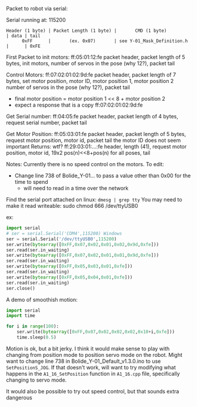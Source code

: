 Packet to robot via serial:

Serial running at: 115200


    Header (1 byte) | Packet Length (1 byte) |       CMD (1 byte)         | data | tail
          0xFF      |       (ex. 0x07)       | see Y-01_Mask_Definition.h |      | 0xFE


First Packet to init motors:
ff:05:01:12:fe
packet header, packet length of 5 bytes, init motors, number of servos in the pose (why 12?), packet tail

Control Motors:
ff:07:02:01:02:9d:fe
packet header, packet length of 7 bytes, set motor position, motor ID, motor position 1, motor position 2 number of servos in the pose (why 12?), packet tail
- final motor position = motor position 1 << 8 + motor position 2
- expect a response that is a copy ff:07:02:01:02:9d:fe

Get Serial number:
ff:04:05:fe
packet header, packet length of 4 bytes, request serial number, packet tail

Get Motor Position:
ff:05:03:01:fe
packet header, packet length of 5 bytes, request motor position, motor id, packet tail
the motor ID does not seem important
Returns: wtf?
        ff:29:03:01:...:fe
        header, length (41), request motor position, motor id, 19x2 pos(n)<<8+pos(n) for all poses, tail

Notes:
Currently there is no speed control on the motors. To edit:
 - Change line 738 of Bolide_Y-01... to pass a value other than 0x00 for the time to spend
    - will need to read in a time over the network

Find the serial port attached on linux: `dmesg | grep tty`
You may need to make it read writeable: sudo chmod 666 /dev/ttyUSB0

ex:
```python
import serial
# ser = serial.Serial('COM4',115200) Windows
ser = serial.Serial('/dev/ttyUSB0',115200)
ser.write(bytearray([0xFF,0x07,0x02,0x01,0x02,0x9d,0xfe]))
ser.read(ser.in_waiting)
ser.write(bytearray([0xFF,0x07,0x02,0x01,0x01,0x9d,0xfe]))
ser.read(ser.in_waiting)
ser.write(bytearray([0xFF,0x05,0x03,0x01,0xfe]))
ser.read(ser.in_waiting)
ser.write(bytearray([0xFF,0x05,0x04,0x01,0xfe]))
ser.read(ser.in_waiting)
ser.close()
```

A demo of smoothish motion:

```python
import serial
import time

for i in range(100):
    ser.write(bytearray([0xFF,0x07,0x02,0x02,0x02,0x10+i,0xfe]))
    time.sleep(0.5)
```
Motion is ok, but a bit jerky. I think it would make sense to play with changing
from position mode to position servo mode on the robot. Might want to change
line 738 in Bolide_Y-01_Default_v1.3.0.ino to use `SetPositionS_JOG`. If that 
doesn't work, will want to try modifying what happens in the `A1_16_SetPosition` 
function in `A1_16.cpp` file, specifically changing to servo mode.

It would also be possible to try out speed control, but that sounds extra dangerous
